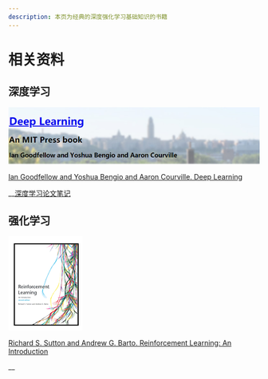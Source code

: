 ```yaml
---
description: 本页为经典的深度强化学习基础知识的书籍
---
```


# 相关资料

## 深度学习

![](../.gitbook/assets/image%20%2891%29.png)

[Ian Goodfellow and Yoshua Bengio and Aaron Courville. Deep Learning](http://www.deeplearningbook.org/)

\_\_[深度学习论文笔记](https://github.com/hijkzzz/deep-learning)

## 强化学习

![](../.gitbook/assets/image%20%2894%29.png)

[Richard S. Sutton and Andrew G. Barto. Reinforcement Learning: An Introduction](http://incompleteideas.net/book/the-book-2nd.html)



\_\_

